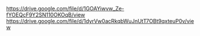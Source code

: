 https://drive.google.com/file/d/1GOAYiwvw_Ze-fYOEQcF9Y2SN110OKOqB/view
https://drive.google.com/file/d/1dyrVw0acRkqbWuJnUtT7OBt9qxteuP0v/view